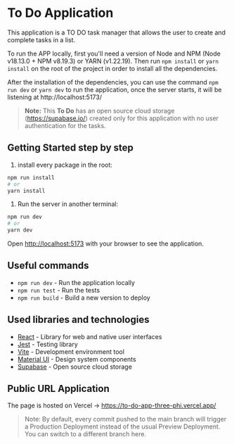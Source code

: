 # To Do Application

This application is a TO DO task manager that allows the user to create and complete tasks in a list.

To run the APP locally, first you'll need a version of Node and NPM (Node v18.13.0 + NPM v8.19.3) or YARN (v1.22.19). Then run `npm install` or `yarn install` on the root of the project in order to install all the dependencies.

After the installation of the dependencies, you can use the command `npm run dev` or `yarn dev` to run the application, once the server starts, it will be listening at http://localhost:5173/

> **Note:** This **To Do** has an open source cloud storage (https://supabase.io/) created only for this application with no user authentication for the tasks.

## Getting Started step by step

1. install every package in the root:

```bash
npm run install
# or
yarn install
```

1. Run the server in another terminal:

```bash
npm run dev
# or
yarn dev
```

Open [http://localhost:5173](http://localhost:5173) with your browser to see the application.

## Useful commands

- `npm run dev` - Run the application locally
- `npm run test` - Run the tests
- `npm run build` - Build a new version to deploy

## Used libraries and technologies

- [React](https://react.dev/) - Library for web and native user interfaces
- [Jest](https://jestjs.io/) - Testing library
- [Vite](https://vitejs.dev/guide/) - Development environment tool
- [Material UI](https://mui.com/core/) - Design system components
- [Supabase](https://supabase.com/) - Open source cloud storage

## Public URL Application

The page is hosted on Vercel -> https://to-do-app-three-phi.vercel.app/

> Note: By default, every commit pushed to the main branch will trigger a Production Deployment instead of the usual Preview Deployment. You can switch to a different branch here.